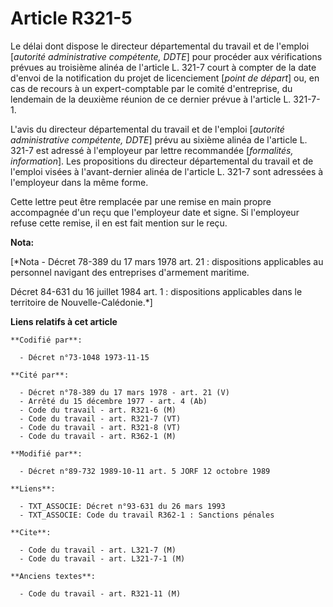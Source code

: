 # Article R321-5

Le délai dont dispose le directeur départemental du travail et de l'emploi [*autorité administrative compétente, DDTE*] pour
procéder aux vérifications prévues au troisième alinéa de l'article L. 321-7 court à compter de la date d'envoi de la
notification du projet de licenciement [*point de départ*] ou, en cas de recours à un expert-comptable par le comité
d'entreprise, du lendemain de la deuxième réunion de ce dernier prévue à l'article L. 321-7-1.

L'avis du directeur départemental du travail et de l'emploi [*autorité administrative compétente, DDTE*] prévu au sixième
alinéa de l'article L. 321-7 est adressé à l'employeur par lettre recommandée [*formalités, information*]. Les propositions
du directeur départemental du travail et de l'emploi visées à l'avant-dernier alinéa de l'article L. 321-7 sont adressées à
l'employeur dans la même forme.

Cette lettre peut être remplacée par une remise en main propre accompagnée d'un reçu que l'employeur date et signe. Si
l'employeur refuse cette remise, il en est fait mention sur le reçu.

**Nota:**

[*Nota - Décret 78-389 du 17 mars 1978 art. 21 : dispositions applicables au personnel navigant des entreprises d'armement
maritime.

Décret 84-631 du 16 juillet 1984 art. 1 : dispositions applicables dans le territoire de Nouvelle-Calédonie.*]

**Liens relatifs à cet article**

	**Codifié par**:

	  - Décret n°73-1048 1973-11-15

	**Cité par**:

	  - Décret n°78-389 du 17 mars 1978 - art. 21 (V)
	  - Arrêté du 15 décembre 1977 - art. 4 (Ab)
	  - Code du travail - art. R321-6 (M)
	  - Code du travail - art. R321-7 (VT)
	  - Code du travail - art. R321-8 (VT)
	  - Code du travail - art. R362-1 (M)

	**Modifié par**:

	  - Décret n°89-732 1989-10-11 art. 5 JORF 12 octobre 1989

	**Liens**:

	  - TXT_ASSOCIE: Décret n°93-631 du 26 mars 1993
	  - TXT_ASSOCIE: Code du travail R362-1 : Sanctions pénales

	**Cite**:

	  - Code du travail - art. L321-7 (M)
	  - Code du travail - art. L321-7-1 (M)

	**Anciens textes**:

	  - Code du travail - art. R321-11 (M)
